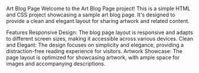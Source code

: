 Art Blog Page
Welcome to the Art Blog Page project! This is a simple HTML and CSS project showcasing a sample art blog page. 
It's designed to provide a clean and elegant layout for sharing artwork and related content.

Features
Responsive Design: The blog page layout is responsive and adapts to different screen sizes, making it accessible across various devices.
Clean and Elegant: The design focuses on simplicity and elegance, providing a distraction-free reading experience for visitors.
Artwork Showcase: The page layout is optimized for showcasing artwork, with ample space for images and accompanying descriptions.
